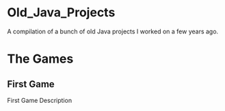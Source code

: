 # Old_Java_Projects
A compilation of a bunch of old Java projects I worked on a few years ago.

# The Games
## First Game
First Game Description
